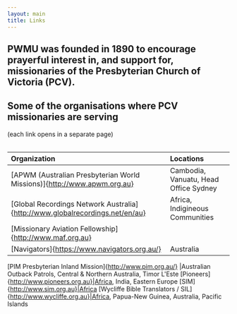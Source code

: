 ```yaml
---
layout: main
title: Links
---
```


## PWMU was founded in 1890 to encourage prayerful interest in, and support for, missionaries of the Presbyterian Church of Victoria (PCV).

## Some of the organisations where PCV missionaries are serving

(each link opens in a separate page)



<table id="missions">

Organization|Locations
:----------------------|:------------------------------------------------
[APWM (Australian Presbyterian World Missions)]{http://www.apwm.org.au}|Cambodia, Vanuatu, Head Office Sydney
[Global Recordings Network Australia]{http://www.globalrecordings.net/en/au}|Africa, Indigineous Communities
[Missionary Aviation Fellowship]{http://www.maf.org.au}||Africa, Papua-New Guinea, Northern Australia
[Navigators]{https://www.navigators.org.au/}|Australia
[PIM Presbyterian Inland Mission]{http://www.pim.org.au/}
|Australian Outback Patrols, Central & Northern Australia, Timor L'Este
[Pioneers]{http://www.pioneers.org.au}|Africa, India, Eastern Europe
[SIM]{http://www.sim.org.au}|Africa
[Wycliffe Bible Translators / SIL]{http://www.wycliffe.org.au}|Africa, Papua-New Guinea, Australia, Pacific Islands
